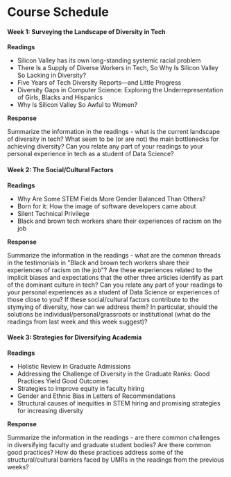 # Course Schedule

#### Week 1: Surveying the Landscape of Diversity in Tech

**Readings**
- Silicon Valley has its own long-standing systemic racial problem
- There Is a Supply of Diverse Workers in Tech, So Why Is Silicon Valley So Lacking in Diversity?
- Five Years of Tech Diversity Reports—and Little Progress
- Diversity Gaps in Computer Science:
Exploring the Underrepresentation of Girls, Blacks and Hispanics
- Why Is Silicon Valley So Awful to Women?

**Response**

Summarize the information in the readings - what is the current landscape of diversity in tech? What seem to be (or are not) the main bottlenecks for achieving diversity? Can you relate any part of your readings to your personal experience in tech as a student of Data Science? 

#### Week 2: The Social/Cultural Factors

**Readings**
- Why Are Some STEM Fields More Gender Balanced Than Others?
- Born for it: How the image of software developers came about
- Silent Technical Privilege
- Black and brown tech workers share their experiences of racism on the job

**Response**

Summarize the information in the readings - what are the common threads in the testimonials in "Black and brown tech workers share their experiences of racism on the job"? Are these experiences related to the implicit biases and expectations that the other three articles identify as part of the dominant culture in tech? Can you relate any part of your readings to your personal experiences as a student of Data Science or experiences of those close to you? If these social/cultural factors contribute to the stymying of diversity, how can we address them? In particular, should the solutions be individual/personal/grassroots or institutional (what do the readings from last week and this week suggest)?

#### Week 3: Strategies for Diversifying Academia

**Readings**
- Holistic Review in Graduate Admissions
- Addressing the Challenge of Diversity in the Graduate Ranks: Good Practices Yield Good Outcomes
- Strategies to improve equity in faculty hiring
- Gender and Ethnic Bias in Letters of Recommendations
- Structural causes of inequities in STEM hiring and promising strategies for increasing diversity

**Response**

Summarize the information in the readings - are there common challenges in diversifying faculty and graduate student bodies? Are there common good practices? How do these practices address some of the structural/cultural barriers faced by UMRs in the readings from the previous weeks? 

